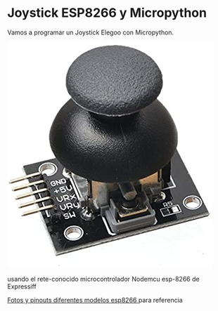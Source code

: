# Joystick ESP8266 y Micropython 
Vamos a programar un Joystick Elegoo con Micropython.

![](Elegoo-joystick.jpg)

usando el rete-conocido microcontrolador Nodemcu esp-8266 de Expressiff

<a href=https://randomnerdtutorials.com/esp8266-pinout-reference-gpios/>Fotos y pinouts diferentes modelos esp8266 </a> para referencia


